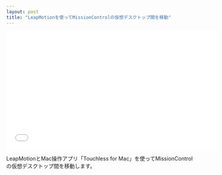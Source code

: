 ```yaml
---
layout: post
title: "LeapMotionを使ってMissionControlの仮想デスクトップ間を移動"
---
```

<iframe width="560" height="315" src="//www.youtube.com/embed/SxndgtM7Fg0" frameborder="0" allowfullscreen></iframe>

LeapMotionとMac操作アプリ「Touchless for Mac」を使ってMissionControlの仮想デスクトップ間を移動します。
